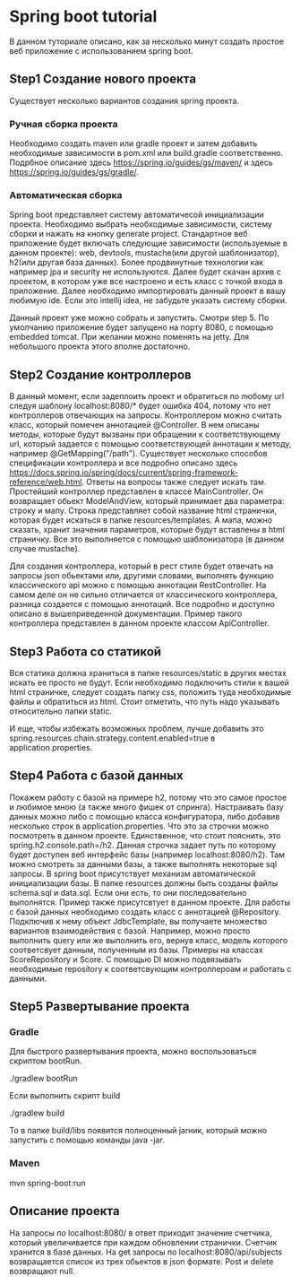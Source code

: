# Spring boot tutorial
В данном туториале описано, как за несколько минут создать простое веб приложение с использованием spring boot.

## Step1 Создание нового проекта
Существует несколько вариантов создания spring проекта. 
### Ручная сборка проекта
Необходимо создать maven или gradle проект и затем добавить необходимые зависимости в pom.xml или build.gradle соответственно.
Подрбное описание здесь https://spring.io/guides/gs/maven/ и здесь https://spring.io/guides/gs/gradle/.

### Автоматическая сборка
Spring boot представляет систему автоматичесой инициализации проекта. Необходимо выбрать необходимые зависимости, систему сборки и нажать на кнопку generate project. Стандартное веб приложение будет включать следующие зависимости (используемые в данном проекте): web, devtools, mustache(или другой шаблонизатор), h2(или другая база данных). Более продвинутные технологии как например jpa и security не используются.  Далее будет скачан архив с проектом, в котором уже все настроено и есть класс с точкой входа в приложение.
Далее необходимо импортировать данный проект в вашу любимую ide. Если это intellij idea, не забудьте указать систему сборки.

Данный проект уже можно собрать и запустить. Смотри step 5. По умолчанию приложение будет запущено на порту 8080, с помощью embedded tomcat. При желании можно поменять на jetty. Для небольшого проекта этого вполне достаточно.

## Step2 Создание контроллеров
В данный момент, если задеплоить проект и обратиться по любому url следуя шаблону localhost:8080/* будет ошибка 404, потому что нет контроллеров отвечающих на запросы.
Контроллером можно считать клаcc, который помечен аннотацией @Controller. В нем описаны методы, которые будут вызваны при обращении к соответствующему url, который задается с помощью соответствующей аннотации к методу, например @GetMapping("/path"). Существует несколько способов спецификации контроллера и все подробно описано здесь https://docs.spring.io/spring/docs/current/spring-framework-reference/web.html. Ответы на вопросы также следует искать там. Простейший контроллер представлен в классе MainController. Он возвращает обьект ModelAndView, который принимает два параметра: строку и мапу. Строка представляет собой название html странички, которая будет искаться в папке resources/templates. А мапа, можно сказать, хранит значения параметров, которые будут вставлены в html страничку. Все это выполняется с помощью шаблонизатора (в данном случае mustache).

Для создания контроллера, который в рест стиле будет отвечать на запросы json обьектами или, другими словами, выполнять функцию классического api можно с помощью аннотации RestController. На самом деле он не сильно отличается от классического контроллера, разница создается с помощью аннотаций. Все подробно и доступно описано в вышеприведенной документации. Пример такого контроллера представлен в данном проекте классом ApiController. 


## Step3 Работа со статикой
Вся статика должна храниться в папке resources/static в других местах искать ее просто не будут. Если необходимо подключить стили к вашей html  страничке, следует создать папку css, положить туда необходимые файлы и обратиться из html. Стоит отметить, что путь надо указывать относительно папки static.

И еще, чтобы избежать возможных проблем, лучше добавить это spring.resources.chain.strategy.content.enabled=true в application.properties.

## Step4 Работа с базой данных
Покажем работу с базой на примере h2, потому что это самое простое и любимое мною (а также много фишек от спринга).
Настраивать базу данных можно либо с помощью класса конфигуратора, либо добавив несколько строк в application.properties. Что это за строчки можно посмотреть в данном проекте. Единственное, что стоит пояснить, это spring.h2.console.path=/h2. Данная строчка задает путь по которому будет доступен веб интерфейс базы (например localhost:8080/h2). Там можно смотреть за данными базы, а также выполнять некоторые sql запросы.
В spring boot присутствует механизм автоматической инициализации базы. В папке resources должны быть созданы файлы schema.sql и data.sql. Если они есть, то они последовательно выполнятся. Пример также присутсвтует в данном проекте.
Для работы с базой данных необходимо создать класс с аннотацией @Repository. Подключив к нему объект JdbcTemplate, вы получаете множество вариантов взаимодействия с базой. Например, можно просто выполнить query или же выполнить его, вернув класс, модель которого соответсвует данным, полученным из базы. Примеры на классах ScoreRepository и Score. С помощью DI можно подвязывать необходимые repository к соответсвующим контроллероам и работать с данными.

## Step5 Развертывание проекта
### Gradle
Для быстрого развертывания проекта, можно воспользоваться скриптом bootRun.

./gradlew bootRun

Если выполнить скрипт build

./gradlew build

То в папке build/libs появится полноценный jarник, который можно запустить с помощью команды java -jar.

### Maven
mvn spring-boot:run


## Описание проекта
На запросы по localhost:8080/ в ответ приходит значение счетчика, который увеличивается при каждом обновлении странички. Счетчик хранится в базе данных. На get запросы по localhost:8080/api/subjects возвращается список из трех обьектов в json формате. Post и delete возвращают null.
